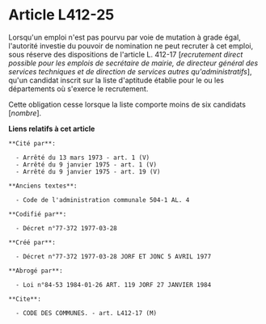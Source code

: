 # Article L412-25

Lorsqu'un emploi n'est pas pourvu par voie de mutation à grade égal, l'autorité investie du pouvoir de nomination ne peut
recruter à cet emploi, sous réserve des dispositions de l'article L. 412-17 [*recrutement direct possible pour les emplois de
secrétaire de mairie, de directeur général des services techniques et de direction de services autres qu'administratifs*],
qu'un candidat inscrit sur la liste d'aptitude établie pour le ou les départements où s'exerce le recrutement.

Cette obligation cesse lorsque la liste comporte moins de six candidats [*nombre*].

**Liens relatifs à cet article**

	**Cité par**:

	  - Arrêté du 13 mars 1973 - art. 1 (V)
	  - Arrêté du 9 janvier 1975 - art. 1 (V)
	  - Arrêté du 9 janvier 1975 - art. 19 (V)

	**Anciens textes**:

	  - Code de l'administration communale 504-1 AL. 4

	**Codifié par**:

	  - Décret n°77-372 1977-03-28

	**Créé par**:

	  - Décret n°77-372 1977-03-28 JORF ET JONC 5 AVRIL 1977

	**Abrogé par**:

	  - Loi n°84-53 1984-01-26 ART. 119 JORF 27 JANVIER 1984

	**Cite**:

	  - CODE DES COMMUNES. - art. L412-17 (M)
